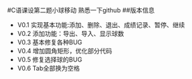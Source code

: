 #C语课设第二题小球移动
熟悉一下github
##版本信息                                                          
- V0.1 实现基本功能:添加、删除、退出、成绩记录、暂停、继续     
- V0.2 添加功能：导出、导入、显示球数                          
- V0.3 基本修复各种BUG       
- V0.4 增加圆角矩形，优化部分代码                                   
- V0.5 修复选择球的BUG      
- V0.6 Tab全部换为空格       



